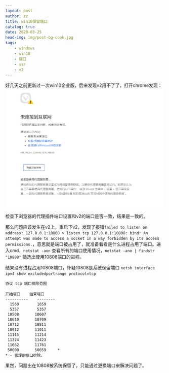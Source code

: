 ```yaml
---
layout: post
author: zz
title: win10保留端口
catalog: true
date: 2020-03-25
head-img: img/post-bg-cook.jpg
tags:
    - windows
    - win10
    - 端口
    - ssr
    - v2
---
```


好几天之前更新过一次win10企业版，后来发现v2用不了了，打开chrome发现：
![alt chrome找不到代理服务器](../img/chrome_neterror.png)

检查下浏览器的代理插件端口设置和v2的端口是否一致，结果是一致的。

那么问题应该发生在v2上，重启下v2，发现了报错`failed to listen on address: 127.0.0.1:10808 > listen tcp 127.0.0.1:10808: bind: An attempt was made to access a socket in a way forbidden by its access permissions.`，意思就是端口被占用了，就准备看看是什么进程占用了端口。进入cmd，`netstat -aon` 查看所有的端口使用情况，`netstat -ano | findstr "10808"` 筛选出使用10808端口的进程。

结果没有进程占用10808端口，怀疑10808是系统保留端口 
`netsh interface ipv4 show excludedportrange protocol=tcp`

    协议 tcp 端口排除范围

    开始端口    结束端口
    ----------    --------
      1560        1659
      5357        5357
     10508       10607
     10610       10709
     10712       10811
     10912       11011
     11115       11214
     11324       11423
     11662       11761
     50000       50059     *
    * - 管理的端口排除。

果然，问题出在10808被系统保留了，只能通过更换端口来解决问题了。
